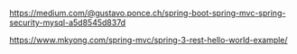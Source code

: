 https://medium.com/@gustavo.ponce.ch/spring-boot-spring-mvc-spring-security-mysql-a5d8545d837d


https://www.mkyong.com/spring-mvc/spring-3-rest-hello-world-example/

